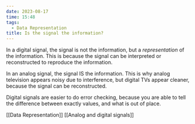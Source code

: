 ```yaml
---
date: 2023-08-17
time: 15:48
tags:
  - Data Representation
title: Is the signal the information?
---
```


In a digital signal, the signal is not the information, but a _representation_ of the information. This is because the signal can be interpreted or reconstructed to reproduce the information.

In an analog signal, the signal IS the information. This is why analog television appears noisy due to interference, but digital TVs appear cleaner, because the signal can be reconstructed.

Digital signals are easier to do error checking, because you are able to tell the difference between exactly values, and what is out of place.

[[Data Representation]] [[Analog and digital signals]]
